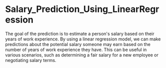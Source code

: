 # Salary_Prediction_Using_LinearRegression

The goal of the prediction is to estimate a person's salary based on their years of work experience. By using a linear regression model, we can make predictions about the potential salary someone may earn based on the number of years of work experience they have. This can be useful in various scenarios, such as determining a fair salary for a new employee or negotiating salary terms.
